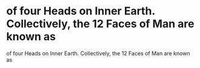 # of four Heads on Inner Earth. Collectively, the 12 Faces of Man are known as

of four Heads on Inner Earth. Collectively, the 12 Faces of Man are known as